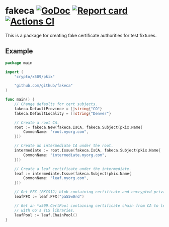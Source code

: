 # fakeca [![GoDoc](https://godoc.org/github.com/github/fakeca?status.svg)](http://godoc.org/github.com/github/fakeca) [![Report card](https://goreportcard.com/badge/github.com/github/fakeca)](https://goreportcard.com/report/github.com/github/fakeca) [![Actions CI](https://github.com/github/fakeca/workflows/Test/badge.svg)](https://github.com/github/fakeca/actions?query=workflow%3ATest)

This is a package for creating fake certificate authorities for test fixtures.

## Example

```go
package main

import (
	"crypto/x509/pkix"

	"github.com/github/fakeca"
)

func main() {
	// Change defaults for cert subjects.
	fakeca.DefaultProvince = []string{"CO"}
	fakeca.DefaultLocality = []string{"Denver"}

	// Create a root CA.
	root := fakeca.New(fakeca.IsCA, fakeca.Subject(pkix.Name{
		CommonName: "root.myorg.com",
	}))

	// Create an intermediate CA under the root.
	intermediate := root.Issue(fakeca.IsCA, fakeca.Subject(pkix.Name{
		CommonName: "intermediate.myorg.com",
	}))

	// Create a leaf certificate under the intermediate.
	leaf := intermediate.Issue(fakeca.Subject(pkix.Name{
		CommonName: "leaf.myorg.com",
	}))

	// Get PFX (PKCS12) blob containing certificate and encrypted private key.
	leafPFX := leaf.PFX("pa55w0rd")

	// Get an *x509.CertPool containing certificate chain from CA to leaf for use
	// with Go's TLS libraries.
	leafPool := leaf.ChainPool()
}

```
